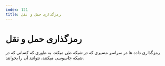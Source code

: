 ```yaml
---
index: 121
title: رمزگذاری حمل و نقل
---
```

# رمزگذاری حمل و نقل

رمزگذاری داده ها در سراسر مسیری که در شبکه طی میکند، به طوری که کسانی که در شبکه جاسوسی میکنند، نتوانند آن را بخوانند.